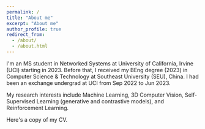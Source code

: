 ```yaml
---
permalink: /
title: "About me"
excerpt: "About me"
author_profile: true
redirect_from: 
  - /about/
  - /about.html
---
```




I'm an MS student in Networked Systems at University of California, Irvine (UCI) starting in 2023. Before that, I received my BEng degree (2023) in Computer Science & Technology at Southeast University (SEU), China. I had been an exchange undergrad at UCI from Sep 2022 to Jun 2023.

My research interests include Machine Learning, 3D Computer Vision, Self-Supervised Learning (generative and contrastive models), and Reinforcement Learning.

Here's a copy of my CV.
